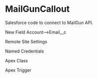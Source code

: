 # MailGunCallout

Salesforce code to connect to MailGun API.

 New Field Account-->Email__c
  
 Remote Site Settings
 
 Named Credentials
  
 Apex Class
 
 Apex Trigger
